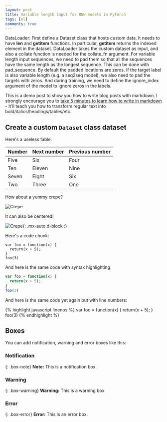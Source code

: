 ```yaml
---
layout: post
title: Variable length input for RNN models in PyTorch
tags: [ml]
comments: true
---
```


DataLoader: 
First define a Dataset class that hosts custom data. It needs to have __len__ and __getitem__ functions. In particular, __getitem__ returns the indexed element in the dataset.
DataLoader takes the custom dataset as input, and also a collate function is needed for the collate_fn argument. For variable length input sequences, we need to pad them so that all the sequences have the same length as the longest sequence. This can be done with pad_sequence. By default the padded locations are zeros. If the target label is also variable length (e.g. a seq2seq model), we also need to pad the targets with zeros. And during training, we need to define the ignore_index argument of the model to ignore zeros in the labels.


This is a demo post to show you how to write blog posts with markdown.  I strongly encourage you to [take 5 minutes to learn how to write in markdown](https://markdowntutorial.com/) - it'll teach you how to transform regular text into bold/italics/headings/tables/etc.

<!-- **Here is some bold text** -->

## Create a custom `Dataset` class dataset

Here's a useless table:

| Number | Next number | Previous number |
| :------ |:--- | :--- |
| Five | Six | Four |
| Ten | Eleven | Nine |
| Seven | Eight | Six |
| Two | Three | One |


How about a yummy crepe?

![Crepe](https://s3-media3.fl.yelpcdn.com/bphoto/cQ1Yoa75m2yUFFbY2xwuqw/348s.jpg)

It can also be centered!

![Crepe](https://s3-media3.fl.yelpcdn.com/bphoto/cQ1Yoa75m2yUFFbY2xwuqw/348s.jpg){: .mx-auto.d-block :}

Here's a code chunk:

~~~
var foo = function(x) {
  return(x + 5);
}
foo(3)
~~~

And here is the same code with syntax highlighting:

```javascript
var foo = function(x) {
  return(x + 5);
}
foo(3)
```

And here is the same code yet again but with line numbers:

{% highlight javascript linenos %}
var foo = function(x) {
  return(x + 5);
}
foo(3)
{% endhighlight %}

## Boxes
You can add notification, warning and error boxes like this:

### Notification

{: .box-note}
**Note:** This is a notification box.

### Warning

{: .box-warning}
**Warning:** This is a warning box.

### Error

{: .box-error}
**Error:** This is an error box.
